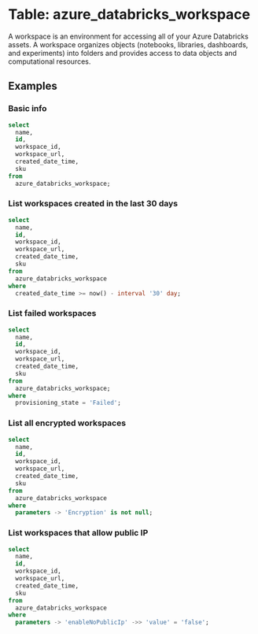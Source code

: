 # Table: azure_databricks_workspace

A workspace is an environment for accessing all of your Azure Databricks assets. A workspace organizes objects (notebooks, libraries, dashboards, and experiments) into folders and provides access to data objects and computational resources.

## Examples

### Basic info

```sql
select
  name,
  id,
  workspace_id,
  workspace_url,
  created_date_time,
  sku
from
  azure_databricks_workspace;
```

### List workspaces created in the last 30 days

```sql
select
  name,
  id,
  workspace_id,
  workspace_url,
  created_date_time,
  sku
from
  azure_databricks_workspace
where
  created_date_time >= now() - interval '30' day;
```

### List failed workspaces

```sql
select
  name,
  id,
  workspace_id,
  workspace_url,
  created_date_time,
  sku
from
  azure_databricks_workspace;
where
  provisioning_state = 'Failed';
```

### List all encrypted workspaces

```sql
select
  name,
  id,
  workspace_id,
  workspace_url,
  created_date_time,
  sku
from
  azure_databricks_workspace
where
  parameters -> 'Encryption' is not null;
```

### List workspaces that allow public IP

```sql
select
  name,
  id,
  workspace_id,
  workspace_url,
  created_date_time,
  sku
from
  azure_databricks_workspace
where
  parameters -> 'enableNoPublicIp' ->> 'value' = 'false';
```
